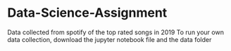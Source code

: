 # Data-Science-Assignment
Data collected from spotify of the top rated songs in 2019
To run your own data collection, download the jupyter notebook file and the data folder
